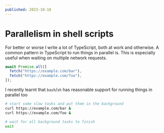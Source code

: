 ```yaml
---
published: 2023-10-18
---
```


# Parallelism in shell scripts

For better or worse I write a lot of TypeScript, both at work and otherwise. A common pattern in TypeScript to run things in parallel is. This is especially useful when waiting on multiple network requests.

```typescript
await Promise.all([
  fetch("https://example.com/bar"),
  fetch("https://example.com/foo"),
]);
```

I recently learnt that `bash`/`sh` has reasonable support for running things in parallel too

```sh
# start some slow tasks and put them in the background
curl https://example.com/bar &
curl https://example.com/foo &

# wait for all background tasks to finish
wait
```
